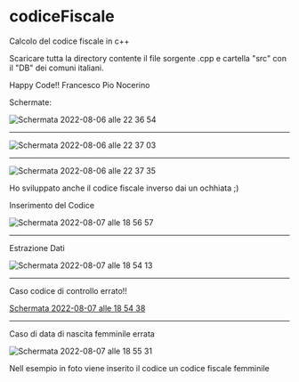 # codiceFiscale
Calcolo del codice fiscale in c++

Scaricare tutta la directory contente il file sorgente .cpp e cartella "src" con il "DB" dei comuni italiani.

Happy Code!!
Francesco Pio Nocerino

Schermate:

![Schermata 2022-08-06 alle 22 36 54](https://user-images.githubusercontent.com/91205851/183285074-b7fda7b8-f924-4902-a397-27674ef869dc.png)

--------------------------------------------------------------------------------------------------------------------------------------------

![Schermata 2022-08-06 alle 22 37 03](https://user-images.githubusercontent.com/91205851/183285089-cbea67c8-f26b-4ea4-802f-1e2a4bbb424f.png)

--------------------------------------------------------------------------------------------------------------------------------------------

![Schermata 2022-08-06 alle 22 37 35](https://user-images.githubusercontent.com/91205851/183285093-4d05390d-2ccd-4ff5-9f12-49692cfcd344.png)


Ho sviluppato anche il codice fiscale inverso dai un ochhiata ;)

Inserimento del Codice

![Schermata 2022-08-07 alle 18 56 57](https://user-images.githubusercontent.com/91205851/183302395-5ec2ff67-9ebf-4a1e-847d-133fcc0f72cd.png)

--------------------------------------------------------------------------------------------------------------------------------------------

Estrazione Dati

![Schermata 2022-08-07 alle 18 54 13](https://user-images.githubusercontent.com/91205851/183302428-869b3476-0c3d-49c3-8b42-a61b6399f49d.png)

--------------------------------------------------------------------------------------------------------------------------------------------

Caso codice di controllo errato!!

[Schermata 2022-08-07 alle 18 54 38](https://user-images.githubusercontent.com/91205851/183302448-28d78688-6b26-40b4-84da-944c0b9f1986.png)

--------------------------------------------------------------------------------------------------------------------------------------------

Caso di data di nascita femminile errata

![Schermata 2022-08-07 alle 18 55 31](https://user-images.githubusercontent.com/91205851/183302537-1d633718-dcbf-477e-8d50-b18783b607a4.png)

Nell esempio in foto viene inserito il codice un codice fiscale femminile 




